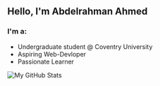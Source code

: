 ## Hello, I'm Abdelrahman Ahmed

### I'm a:
- Undergraduate student @ Coventry University
- Aspiring Web-Devloper
- Passionate Learner

![My GitHub Stats](https://github-readme-stats.vercel.app/api?username=AbdelrahmanSuliman&show_icons=true&theme=radical)

